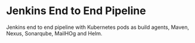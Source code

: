 # Jenkins End to End Pipeline
Jenkins end to end pipeline with Kubernetes pods as build agents, Maven, Nexus, Sonarqube, MailHOg and Helm.
